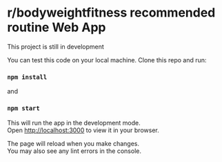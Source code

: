 # r/bodyweightfitness recommended routine Web App

This project is still in development

You can test this code on your local machine. Clone this repo and run: 

### `npm install` ###

and

### `npm start` ###

This will run the app in the development mode.\
Open [http://localhost:3000](http://localhost:3000) to view it in your browser.

The page will reload when you make changes.\
You may also see any lint errors in the console.
